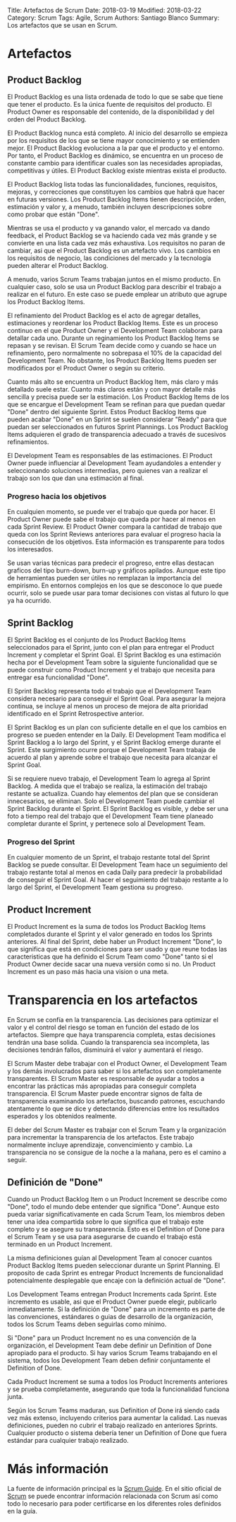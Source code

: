 Title: Artefactos de Scrum
Date: 2018-03-19
Modified: 2018-03-22
Category: Scrum
Tags: Agile, Scrum
Authors: Santiago Blanco
Summary: Los artefactos que se usan en Scrum.

# Artefactos

## Product Backlog

El Product Backlog es una lista ordenada de todo lo que se sabe que tiene que tener el producto. Es la única fuente de requisitos del producto. El Product Owner es responsable del contenido, de la disponibilidad y del orden del Product Backlog.

El Product Backlog nunca está completo. Al inicio del desarrollo se empieza por los requisitos de los que se tiene mayor conocimiento y se entienden mejor. El Product Backlog evoluciona a la par que el producto y el entorno. Por tanto, el Product Backlog es dinámico, se encuentra en un proceso de constante cambio para identificar cuales son las necesidades apropiadas, competitivas y útiles. El Product Backlog existe mientras exista el producto.

El Product Backlog lista todas las funcionalidades, funciones, requisitos, mejoras, y correcciones que constituyen los cambios que habrá que hacer en futuras versiones. Los Product Backlog Items tienen descripción, orden, estimación y valor y, a menudo, también incluyen descripciones sobre como probar que están "Done".

Mientras se usa el producto y va ganando valor, el mercado va dando feedback, el Product Backlog se va haciendo cada vez más grande y se convierte en una lista cada vez más exhaustiva. Los requisitos no paran de cambiar, asi que el Product Backlog es un artefacto vivo. Los cambios en los requisitos de negocio, las condiciones del mercado y la tecnología pueden alterar el Product Backlog.

A menudo, varios Scrum Teams trabajan juntos en el mismo producto. En cualquier caso, solo se usa un Product Backlog para describir el trabajo a realizar en el futuro. En este caso se puede emplear un atributo que agrupe los Product Backlog Items.

El refinamiento del Product Backlog es el acto de agregar detalles, estimaciones y reordenar los Product Backlog Items. Este es un proceso continuo en el que Product Owner y el Development Team colaboran para detallar cada uno. Durante un reginamiento los Product Backlog Items se repasan y se revisan. El Scrum Team decide como y cuando se hace un refinamiento, pero normalmente no sobrepasa el 10% de la capacidad del Development Team. No obstante, los Product Backlog Items pueden ser modificados por el Product Owner o según su criterio.

Cuanto más alto se encuentra un Product Backlog Item, más claro y más detallado suele estar. Cuanto más claros están y con mayor detalle más sencilla y precisa puede ser la estimación. Los Product Backlog Items de los que se encargue el Development Team se refinan para que puedan quedar "Done" dentro del siguiente Sprint. Estos Product Backlog Items que pueden acabar "Done" en un Sprint se suelen considerar "Ready" para que puedan ser seleccionados en futuros Sprint Plannings. Los Product Backlog Items adquieren el grado de transparencia adecuado a través de sucesivos refinamientos.

El Development Team es responsables de las estimaciones. El Product Owner puede influenciar al Development Team ayudandoles a entender y seleccionando soluciones intermedias, pero quienes van a realizar el trabajo son los que dan una estimación al final.

### Progreso hacia los objetivos

En cualquien momento, se puede ver el trabajo que queda por hacer. El Product Owner puede sabe el trabajo que queda por hacer al menos en cada Sprint Review. El Product Owner compara la cantidad de trabajo que queda con los Sprint Reviews anteriores para evaluar el progreso hacia la consecución de los objetivos. Esta información es transparente para todos los interesados.

Se usan varias técnicas para predecir el progreso, entre ellas destacan graficos del tipo burn-down, burn-up y gráficos apilados. Aunque este tipo de herramientas pueden ser útiles no remplazan la importancia del empirismo. En entornos complejos en los que se desconoce lo que puede ocurrir, solo se puede usar para tomar decisiones con vistas al futuro lo que ya ha ocurrido.

## Sprint Backlog

El Sprint Backlog es el conjunto de los Product Backlog Items seleccionados para el Sprint, junto con el plan para entregar el Product Increment y completar el Sprint Goal. El Sprint Backlog es una estimación hecha por el Development Team sobre la siguiente funcionalidad que se puede construir como Product Increment y el trabajo que necesita para entregar esa funcionalidad "Done".

El Sprint Backlog representa todo el trabajo que el Development Team considera necesario para conseguir el Sprint Goal. Para asegurar la mejora continua, se incluye al menos un proceso de mejora de alta prioridad identificado en el Sprint Retrospective anterior.

El Sprint Backlog es un plan con suficiente detalle en el que los cambios en progreso se pueden entender en la Daily. El Development Team modifica el Sprint Backlog a lo largo del Sprint, y el Sprint Backlog emerge durante el Sprint. Este surgimiento ocurre porque el Development Team trabaja de acuerdo al plan y aprende sobre el trabajo que necesita para alcanzar el Sprint Goal.

Si se requiere nuevo trabajo, el Development Team lo agrega al Sprint Backlog. A medida que el trabajo se realiza, la estimación del trabajo restante se actualiza. Cuando hay elementos del plan que se consideran innecesarios, se eliminan. Solo el Development Team puede cambiar el Sprint Backlog durante el Sprint. El Sprint Backlog es visible, y debe ser una foto a tiempo real del trabajo que el Development Team tiene planeado completar durante el Sprint, y pertenece solo al Development Team.

### Progreso del Sprint

En cualquier momento de un Sprint, el trabajo restante total del Sprint Backlog se puede consultar. El Development Team hace un seguimiento del trabajo restante total al menos en cada Daily para predecir la probabilidad de conseguir el Sprint Goal. Al hacer el seguimiento del trabajo restante a lo largo del Sprint, el Development Team gestiona su progreso.

## Product Increment

El Product Increment es la suma de todos los Product Backlog Items completados durante el Sprint y el valor generado en todos los Sprints anteriores. Al final del Sprint, debe haber un Product Increment "Done", lo que significa que está en condiciones para ser usado y que reune todas las caracteristicas que ha definido el Scrum Team como "Done" tanto si el Product Owner decide sacar una nueva versión como si no. Un Product Increment es un paso más hacia una vision o una meta.

# Transparencia en los artefactos

En Scrum se confía en la transparencia. Las decisiones para optimizar el valor y el control del riesgo se toman en función del estado de los artefactos. Siempre que haya transparencia completa, estas decisiones tendrán una base solida. Cuando la transparencia sea incompleta, las decisiones tendrán fallos, disminuirá el valor y aumentará el riesgo.

El Scrum Master debe trabajar con el Product Owner, el Development Team y los demás involucrados para saber si los artefactos son completamente transparentes. El Scrum Master es responsable de ayudar a todos a encontrar las prácticas más apropiadas para conseguir completa transparencia. El Scrum Master puede encontrar signos de falta de transparencia examinando los artefactos, buscando patrones, escuchando atentamente lo que se dice y detectando diferencias entre los resultados esperados y los obtenidos realmente.

El deber del Scrum Master es trabajar con el Scrum Team y la organización para incrementar la transparencia de los artefactos. Este trabajo normalmente incluye aprendizaje, convencimiento y cambio. La transparencia no se consigue de la noche a la mañana, pero es el camino a seguir.

## Definición de "Done"

Cuando un Product Backlog Item o un Product Increment se describe como "Done", todo el mundo debe entender que significa "Done". Aunque esto pueda variar significativamente en cada Scrum Team, los miembros deben tener una idea compartida sobre lo que significa que el trabajo este completo y se asegure su transparencia. Esto es el Definition of Done para el Scrum Team y se usa para asegurarse de cuando el trabajo está terminado en un Product Increment.

La misma definiciones guían al Development Team al conocer cuantos Product Backlog Items pueden seleccionar durante un Sprint Planning. El proposito de cada Sprint es entregar Product Increments de funcionalidad potencialmente desplegable que encaje con la definición actual de "Done".

Los Development Teams entregan Product Increments cada Sprint. Este incremento es usable, asi que el Product Owner puede elegir, publicarlo inmediatamente. Si la definición de "Done" para un incremento es parte de las convenciones, estándares o guias de desarrollo de la organización, todos los Scrum Teams deben seguirlas como mínimo.

Si "Done" para un Product Increment no es una convención de la organización, el Development Team debe definir un Definition of Done apropiado para el producto. Si hay varios Scrum Teams trabajando en el sistema, todos los Development Team deben definir conjuntamente el Definition of Done.

Cada Product Increment se suma a todos los Product Increments anteriores y se prueba completamente, asegurando que toda la funcionalidad funciona junta.

Según los Scrum Teams maduran, sus Definition of Done irá siendo cada vez más extenso, incluyendo criterios para aumentar la calidad. Las nuevas definiciones, pueden no cubrir el trabajo realizado en anteriores Sprints. Cualquier producto o sistema debería tener un Definition of Done que fuera estándar para cualquier trabajo realizado.

# Más información

La fuente de información principal es la [Scrum Guide](http://www.scrumguides.org/scrum-guide.html). En el sitio oficial de [Scrum](https://www.scrum.org/) se puede encontrar información relacionada con Scrum así como todo lo necesario para poder certificarse en los diferentes roles definidos en la guía.